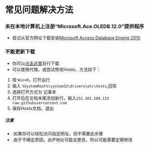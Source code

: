 # 常见问题解决方法

### 未在本地计算机上注册“Microsoft.Ace.OLEDB.12.0”提供程序
+ 尝试从官方网址下载安装[Microsoft Access Database Engine 2010](https://www.microsoft.com/en-in/download/details.aspx?id=13255)

### 不能更新下载
+ 你可以[点击这里](https://raw.githubusercontent.com/lsdyl/redbull_sjzx/master/RedBull_setup.exe)自行下载
+ 可以使用代理，或尝试修改Hosts，方法如下：
1. 按 `Win+R`，打开运行
2. 输入 `%SystemRoot%\system32\drivers\etc\hosts`,回车
3. 选择打开方式为 记事本
4. 打开后在文档末尾添加新行，输入`151.101.108.133 raw.githubusercontent.com`
5. 保存Hosts文档，退出
##### 注意
+ .如果你可以轻松访问指定网址，则不需要此步骤
+ .由于不确定原因，此IP地址可能会更改，所以可能需要定期修改

